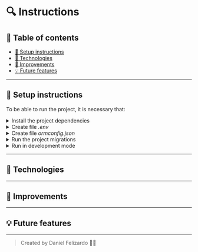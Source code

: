 # :mag: Instructions

## :scroll: Table of contents

- [:hammer: Setup instructions](#wrench-setup-instructions)
- [:electric_plug: Technologies](#electric_plug-technologies)
- [:wrench: Improvements](#hammer-improvements)
- [:bulb: Future features](#bulb-future-features)

---

## :hammer: Setup instructions

To be able to run the project, it is necessary that:

<details>
  <summary>Install the project dependencies</summary>

  <p>Run the following command:</p>

  ```sh
  $ yarn
  ```
</details>

<details>
  <summary>Create file <i>.env</i></summary>

  <p>
    Create the <i>.env</i> file, with the same contents as the <i>.env.example</i> file. Updating the value of the <i>NODE_ENV</i> environment variable for <b><i>development</i></b>.
  </p>
</details>

<details>
  <summary>Create file <i>ormconfig.json</i></summary>
  <p>
    When creating the <i>ormconfig.json</i> file, copy the contents of the <i>ormconfig.example.json</i> file.
  </p>

  <p>
    This file is responsible for configuring our connection to the database, so, before refactoring, create your postgres database and refactor the fields: <i>username</i>, <i>password</i> and <i>database</i>.
  </p>
</details>

<details>
  <summary>Run the project migrations</summary>

  <p>Run the following command:</p>

  ```sh
  $ yarn typeorm migration:run
  ```
</details>

<details>
  <summary>Run in development mode</summary>

  <p>Run the following command:</p>

  ```sh
  $ yarn dev:server
  ```

  <p>The output must contain the following content:</p>

  ```sh
  🚀 Server is running http://localhost:4000/
  ```
</details>

---

## :electric_plug: Technologies

---

## :wrench: Improvements

---

## :bulb: Future features

---

>Created by Daniel Felizardo :purple_heart::rocket:
